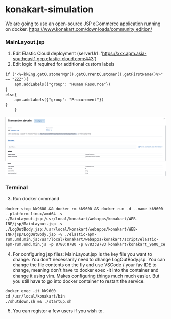 # konakart-simulation

We are going to use an open-source JSP eCommerce application running on docker.
https://www.konakart.com/downloads/community_edition/


### MainLayout.jsp
1. Edit Elastic Cloud deployment (serverUrl: 'https://xxx.apm.asia-southeast1.gcp.elastic-cloud.com:443')
2. Edit logic if required for additional custom labels
```					
if ("<%=kkEng.getCustomerMgr().getCurrentCustomer().getFirstName()%>" == "ZZZ"){
    apm.addLabels({"group": "Human Resource"})
}
else{
    apm.addLabels({"group": "Procurement"})
}
    }
```

![Transaction Custom Labels](./pic1.png)
![Transaction User Labels](./pic2.png)

### Terminal

3. Run docker command
```
docker stop kk9600 && docker rm kk9600 && docker run -d --name kk9600 --platform linux/amd64 -v ./MainLayout.jsp:/usr/local/konakart/webapps/konakart/WEB-INF/jsp/MainLayout.jsp -v ./LogOutBody.jsp:/usr/local/konakart/webapps/konakart/WEB-INF/jsp/LogOutBody.jsp -v ./elastic-apm-rum.umd.min.js:/usr/local/konakart/webapps/konakart/script/elastic-apm-rum.umd.min.js -p 8780:8780 -p 8783:8783 konakart/konakart_9600_ce
```

4. For configuring jsp files: MainLayout.jsp is the key file you want to change. You don't necessarily need to change LogOutBody.jsp. You can change the file contents on the fly and use VSCode / your fav IDE to change, meaning don't have to docker exec -it into the container and change it using vim. Makes configuring things much much easier. But you still have to go into docker container to restart the service.

```
docker exec -it kk9600
cd /usr/local/konakart/bin
./shutdown.sh && ./startup.sh
```

5. You can register a few users if you wish to.
